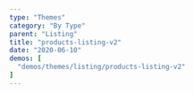 ```yaml
---
type: "Themes"
category: "By Type"
parent: "Listing"
title: "products-listing-v2"
date: "2020-06-10"
demos: [
  "demos/themes/listing/products-listing-v2"
]
---
```

